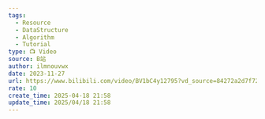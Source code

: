 ```yaml
---
tags:
  - Resource
  - DataStructure
  - Algorithm
  - Tutorial
type: 📺 Video
source: B站
author: ilmnouvwx
date: 2023-11-27
url: https://www.bilibili.com/video/BV1bC4y12795?vd_source=84272a2d7f72158b38778819be5bc6ad
rate: 10
create_time: 2025-04-18 21:58
update_time: 2025/04/18 21:58
---
```

